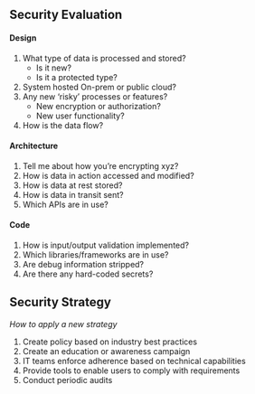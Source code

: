 ## Security Evaluation

#### Design
1. What type of data is processed and stored?
   - Is it new?
   - Is it a protected type?
2. System hosted On-prem or public cloud?
3. Any new ‘risky’ processes or features?
   - New encryption or authorization?
   - New user functionality?
4. How is the data flow?

#### Architecture
1. Tell me about how you’re encrypting xyz?
2. How is data in action accessed and modified?
3. How is data at rest stored?
4. How is data in transit sent?
5. Which APIs are in use?

#### Code
1. How is input/output validation implemented?
2. Which libraries/frameworks are in use?
3. Are debug information stripped?
4. Are there any hard-coded secrets?

## Security Strategy

*How to apply a new strategy*

1. Create policy based on industry best practices
2. Create an education or awareness campaign
3. IT teams enforce adherence based on technical capabilities
4. Provide tools to enable users to comply with requirements
5. Conduct periodic audits
